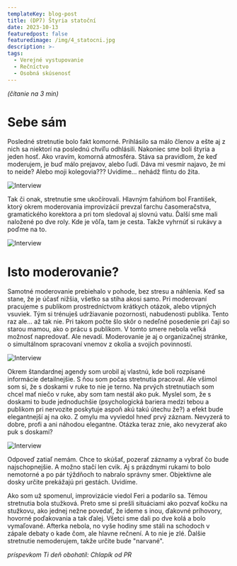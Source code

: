 ```yaml
---
templateKey: blog-post
title: (DP7) Štyria statoční
date: 2023-10-13
featuredpost: false
featuredimage: /img/4_statocni.jpg
description: >-
tags:
  - Verejné vystupovanie
  - Rečníctvo
  - Osobná skúsenosť
---
```


*(čítanie na 3 min)*

# Sebe sám

Posledné stretnutie bolo fakt komorné. Prihlásilo sa málo členov a ešte aj z nich sa niektorí na poslednú chvíľu odhlásili.
Nakoniec sme boli štyria a jeden hosť. Ako vravím, komorná atmosféra. Stáva sa pravidlom, že keď moderujem, je buď málo
prejavov, alebo ľudí. Dáva mi vesmír najavo, že mi to neide? Alebo moji kolegovia???  Uvidíme... nehádž flintu do žita.

![Interview](/img/portrait-stylish-handsome-blond-standing-clueless.jpg)

Tak či onak, stretnutie sme ukočírovali. Hlavným ťahúňom bol František, ktorý okrem moderovania improvizácií prevzal ťarchu
časomeračstva, gramatického korektora a pri tom sledoval aj slovnú vatu. Ďalší sme mali naložené po dve roly. Kde je vôľa,
tam je cesta. Takže vyhrnúť si rukávy a poďme na to.

![Interview](/img/man-office-stretching-during-work-day.jpg)

# Isto  moderovanie?

Samotné moderovanie prebiehalo v pohode, bez stresu a náhlenia. Keď sa stane, že je účasť nižšia, všetko sa stíha akosi samo.
Pri moderovaní pracujeme s publikom prostredníctvom krátkych otázok, alebo vtipných vsuviek. Tým si trénuješ udržiavanie
pozornosti, nabudenosti publika. Tento raz ale... až tak nie. Pri takom počte šlo skôr o nedeľné posedenie pri čaji so starou
mamou, ako o prácu s publikom. V tomto smere nebola veľká možnosť napredovať. Ale nevadí. Moderovanie je aj o organizačnej
stránke, o simultálnom spracovaní vnemov z okolia a svojich povinností.

![Interview](/img/stylish-senior-woman-having-fun.jpg)

Okrem štandardnej agendy som urobil aj vlastnú, kde boli rozpísané informácie detailnejšie. S ňou som počas stretnutia pracoval.
Ale všimol som si, že s doskami v ruke to nie je terno. Na prvých stretnutiach som chcel mať niečo v ruke, aby som tam nestál
ako puk. Myslel som, že s doskami to bude jednoduchšie (psychologická bariera medzi tebou a publikom pri nervozite poskytuje
aspoň akú takú útechu že?) a efekt bude elegantnejší aj na oko. Z omylu ma vyviedol hneď prvý záznam. Nevyzerá to dobre, profi a
ani náhodou elegantne. Otázka teraz znie, ako nevyzerať ako puk s doskami? 

![Interview](/img/surprised-plump-man-stares-says-wow.jpg)

Odpoveď zatiaľ nemám. Chce to skúšať, pozerať záznamy a vybrať čo bude najschopnejšie. A možno stačí len cvik. Aj s prázdnymi
rukami to bolo nemotorné a po pár týždňoch to nabralo správny smer. Objektívne ale dosky určite prekážajú pri gestách. Uvidíme.

Ako som už spomenul, improvizácie viedol Feri a podarilo sa. Témou stretnutia bola stužková. Preto sme si prešli situáciami ako
pozvať kočku na stužkovu, ako jednej nežne povedať, že ideme s inou, ďakovné príhovory, hovorné poďakovania a tak ďalej. Všetci
sme dali po dve kolá a bolo vymaľované. Afterka nebola, no vyše hodiny sme stáli na schodoch v zápale debaty o kade čom, ale hlavne
rečnení. A to nie je zlé. Ďalšie stretnutie nemoderujem, takže určite bude "narvané".

*príspevkom Ti deň obohatil: Chlapík od PR*
